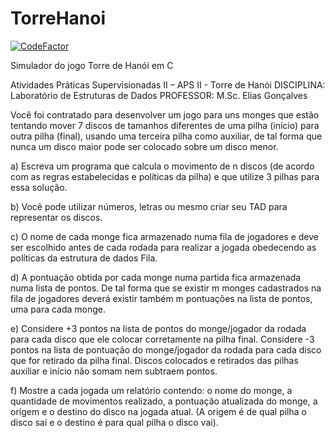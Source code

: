 # TorreHanoi 
[![CodeFactor](https://www.codefactor.io/repository/github/josiassoares/torrehanoi/badge)](https://www.codefactor.io/repository/github/josiassoares/torrehanoi)

Simulador do jogo Torre de Hanói em C

Atividades Práticas Supervisionadas II – APS II -  Torre de Hanói
DISCIPLINA: Laboratório de Estruturas de Dados
PROFESSOR: M.Sc. Elias Gonçalves

Você foi contratado para desenvolver um jogo para uns monges que estão tentando mover 7 discos de tamanhos diferentes de uma pilha (início) para outra pilha (final), usando uma terceira pilha como auxiliar, de tal forma que nunca um disco maior pode ser colocado sobre um disco menor.

a) Escreva um programa que calcula o movimento de n discos (de acordo com as regras estabelecidas e políticas da pilha) e que utilize 3 pilhas para essa solução.

b) Você pode utilizar números, letras ou mesmo criar seu TAD para representar os discos.

c) O nome de cada monge fica armazenado numa fila de jogadores e deve ser escolhido antes de cada rodada para realizar a jogada obedecendo as políticas da estrutura de dados Fila.

d) A pontuação obtida por cada monge numa partida fica armazenada numa lista de pontos. De tal forma que se existir m monges cadastrados na fila de jogadores deverá existir também m pontuações na lista de pontos, uma para cada monge.

e) Considere +3 pontos na lista de pontos do monge/jogador da rodada para cada disco que ele colocar corretamente na pilha final. Considere -3 pontos na lista de pontuação do monge/jogador da rodada para cada disco que for retirado da pilha final. Discos colocados e retirados das pilhas auxiliar e início não somam nem subtraem pontos.

f) Mostre a cada jogada um relatório contendo: o nome do monge, a quantidade de movimentos realizado, a pontuação atualizada do monge, a origem e o destino do disco na jogada atual. (A origem é de qual pilha o disco sai e o destino é para qual pilha o disco vai).
